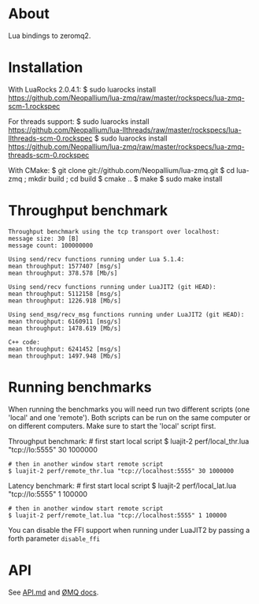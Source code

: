 About
=====

Lua bindings to zeromq2.

Installation
============

With LuaRocks 2.0.4.1:
	$ sudo luarocks install https://github.com/Neopallium/lua-zmq/raw/master/rockspecs/lua-zmq-scm-1.rockspec

For threads support:
	$ sudo luarocks install https://github.com/Neopallium/lua-llthreads/raw/master/rockspecs/lua-llthreads-scm-0.rockspec
	$ sudo luarocks install https://github.com/Neopallium/lua-zmq/raw/master/rockspecs/lua-zmq-threads-scm-0.rockspec

With CMake:
	$ git clone git://github.com/Neopallium/lua-zmq.git
	$ cd lua-zmq ; mkdir build ; cd build
	$ cmake ..
	$ make
	$ sudo make install

Throughput benchmark
====================

	Throughput benchmark using the tcp transport over localhost:
	message size: 30 [B]
	message count: 100000000
	
	Using send/recv functions running under Lua 5.1.4:
	mean throughput: 1577407 [msg/s]
	mean throughput: 378.578 [Mb/s]
	
	Using send/recv functions running under LuaJIT2 (git HEAD):
	mean throughput: 5112158 [msg/s]
	mean throughput: 1226.918 [Mb/s]
	
	Using send_msg/recv_msg functions running under LuaJIT2 (git HEAD):
	mean throughput: 6160911 [msg/s]
	mean throughput: 1478.619 [Mb/s]
	
	C++ code:
	mean throughput: 6241452 [msg/s]
	mean throughput: 1497.948 [Mb/s]


Running benchmarks
==================

When running the benchmarks you will need run two different scripts (one 'local' and one 'remote').  Both scripts can be run on the same computer or on different computers.  Make sure to start the 'local' script first.

Throughput benchmark:
	# first start local script
	$ luajit-2 perf/local_thr.lua "tcp://lo:5555" 30 1000000
	
	# then in another window start remote script
	$ luajit-2 perf/remote_thr.lua "tcp://localhost:5555" 30 1000000

Latency benchmark:
	# first start local script
	$ luajit-2 perf/local_lat.lua "tcp://lo:5555" 1 100000
	
	# then in another window start remote script
	$ luajit-2 perf/remote_lat.lua "tcp://localhost:5555" 1 100000

You can disable the FFI support when running under LuaJIT2 by passing a forth parameter `disable_ffi`

API
===

See [API.md](http://github.com/iamaleksey/lua-zmq/blob/master/API.md) and
[ØMQ docs](http://api.zero.mq/2-1-1:_start).
